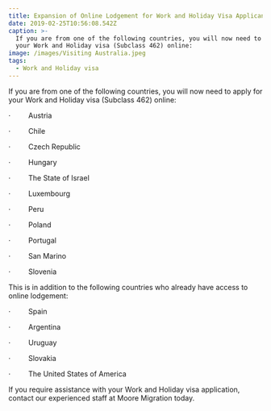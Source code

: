 ```yaml
---
title: Expansion of Online Lodgement for Work and Holiday Visa Applicants
date: 2019-02-25T10:56:08.542Z
caption: >-
  If you are from one of the following countries, you will now need to apply for
  your Work and Holiday visa (Subclass 462) online:
image: /images/Visiting Australia.jpeg
tags:
  - Work and Holiday visa
---
```

If you are from
one of the following countries, you will now need to apply for your Work and
Holiday visa (Subclass 462) online:

·        
Austria

·        
Chile

·        
Czech
Republic 

·        
Hungary

·        
The
State of Israel 

·        
Luxembourg

·        
Peru 

·        
Poland

·        
Portugal

·        
San
Marino  

·        
Slovenia

This is in addition to the following countries who already
have access to online lodgement:

·        
Spain

·        
Argentina

·        
Uruguay

·        
Slovakia

·        
The
United States of America

If you require assistance with your Work and Holiday visa
application, contact our experienced staff at Moore Migration today. 
